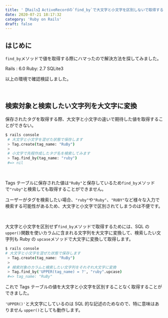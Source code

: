 ```yaml
---
title: '【Rails】ActiveRecordの`find_by`で大文字と小文字を区別しないで取得する方法'
date: 2020-07-21 18:17:32
category: 'Ruby on Rails'
draft: false
---
```



## はじめに

`find_by`メソッドで値を取得する際にハマったので解決方法を探してみました。  

Rails : 6.0
Ruby: 2.7
SQLite3

以上の環境で確認検証しました。  

<br>

## 検索対象と検索したい文字列を大文字に変換

保存されたタグを取得する際、大文字と小文字の違いで期待した値を取得することができない。  

```bash
$ rails console 
 # 大文字と小文字を混ぜた状態で保存します
 > Tag.create(tag_name: "RuBy")
 >
 # 小文字で先程作成したタグ名を検索してみます
 > Tag.find_by(tag_name: "ruby")
 #=> nil
```

<br>

Tags テーブルに保存された値は`"RuBy"`と保存しているため`find_by`メソッドで`"ruby"`と検索しても取得することができません。  

ユーザーがタグを検索したい場合、`"ruby"`や`"Ruby"`、`"RUBY"`など様々な入力で検索する可能性があるため、大文字と小文字で区別されてしまうのは不便です。  

<br>

大文字と小文字を区別せず`find_by`メソッドで取得するためには、SQL の`upper()`関数を使いカラムに含まれる文字列を大文字に変換して、検索したい文字列も Ruby の `upcase`メソッドで大文字に変換して取得します。  

```bash
$ rails console
# 大文字と小文字を混ぜた状態で保存します
 > Tag.create(tag_name: "RuBy")
 >
 # 検索対象のカラムと検索したい文字列をそれぞれ大文字に変換
 > Tag.find_by('UPPER(tag_name) = ?', "ruby".upcase)
 #=> tag_name: "RuBy"
```

これで Tags テーブルの値を大文字と小文字を区別することなく取得することができました。  

`'UPPER()'`と大文字にしているのは SQL 的な記述のためなので、特に意味はありません `upper()`としても動作します。  
